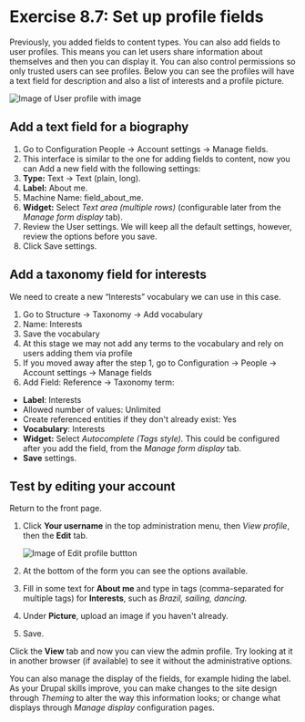 # Exercise 8.7: Set up profile fields

Previously, you added fields to content types. You can also add fields to user profiles. This means you can let users share information about themselves and then you can display it. You can also control permissions so only trusted users can see profiles. Below you can see the profiles will have a text field for description and also a list of interests and a profile picture.

![Image of User profile with image](../.gitbook/assets/130%20%281%29.png)

## Add a text field for a biography

1. Go to Configuration People → Account settings → Manage fields.
2. This interface is similar to the one for adding fields to content, now you can Add a new field with the following settings:
  1. **Type:** Text -&gt; Text \(plain, long\).
  2. **Label:** About me.
  3. Machine Name: field\_about\_me.
  4. **Widget:** Select _Text area \(multiple rows\)_ \(configurable later from the _Manage form display_ tab\).
3. Review the User settings. We will keep all the default settings, however, review the options before you save.
4. Click Save settings.

## Add a taxonomy field for interests

We need to create a new “Interests” vocabulary we can use in this case.

1. Go to Structure → Taxonomy → Add vocabulary
  1. Name: Interests
  2. Save the vocabulary
  3. At this stage we may not add any terms to the vocabulary and rely on users adding them via profile
2. If you moved away after the step 1, go to Configuration → People → Account settings → Manage fields
3. Add Field: Reference -&gt; Taxonomy term:
 - **Label**: Interests
 -  Allowed number of values: Unlimited
 - Create referenced entities if they don't already exist: Yes
 - **Vocabulary**: Interests
 - **Widget:** Select _Autocomplete \(Tags style\)._ This could be configured after you add the field, from the _Manage form display_ tab.
 - **Save** settings.

## Test by editing your account
  
Return to the front page.

1. Click **Your username** in the top administration menu, then _View profile_, then the **Edit** tab. 

    ![Image of Edit profile buttton](../.gitbook/assets/131.png)
    
2. At the bottom of the form you can see the options available.
3. Fill in some text for **About me** and type in tags \(comma-separated for multiple tags\) for **Interests**, such as _Brazil, sailing, dancing._
4. Under **Picture**, upload an image if you haven't already.
5. Save.

Click the **View** tab and now you can view the admin profile. Try looking at it in another browser \(if available\) to see it without the administrative options.

You can also manage the display of the fields, for example hiding the label. As your Drupal skills improve, you can make changes to the site design through _Theming_ to alter the way this information looks; or change what displays through _Manage display_ configuration pages.

